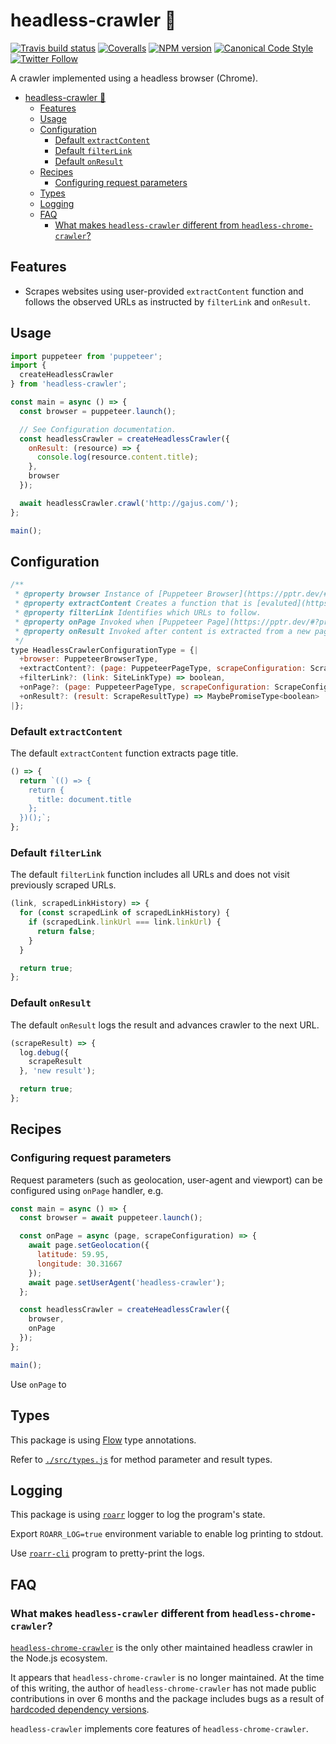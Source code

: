 <a name="headless-crawler"></a>
# headless-crawler 👻

[![Travis build status](http://img.shields.io/travis/gajus/headless-crawler/master.svg?style=flat-square)](https://travis-ci.org/gajus/headless-crawler)
[![Coveralls](https://img.shields.io/coveralls/gajus/headless-crawler.svg?style=flat-square)](https://coveralls.io/github/gajus/headless-crawler)
[![NPM version](http://img.shields.io/npm/v/headless-crawler.svg?style=flat-square)](https://www.npmjs.org/package/headless-crawler)
[![Canonical Code Style](https://img.shields.io/badge/code%20style-canonical-blue.svg?style=flat-square)](https://github.com/gajus/canonical)
[![Twitter Follow](https://img.shields.io/twitter/follow/kuizinas.svg?style=social&label=Follow)](https://twitter.com/kuizinas)

A crawler implemented using a headless browser (Chrome).

* [headless-crawler 👻](#headless-crawler)
    * [Features](#headless-crawler-features)
    * [Usage](#headless-crawler-usage)
    * [Configuration](#headless-crawler-configuration)
        * [Default `extractContent`](#headless-crawler-configuration-default-extractcontent)
        * [Default `filterLink`](#headless-crawler-configuration-default-filterlink)
        * [Default `onResult`](#headless-crawler-configuration-default-onresult)
    * [Recipes](#headless-crawler-recipes)
        * [Configuring request parameters](#headless-crawler-recipes-configuring-request-parameters)
    * [Types](#headless-crawler-types)
    * [Logging](#headless-crawler-logging)
    * [FAQ](#headless-crawler-faq)
        * [What makes `headless-crawler` different from `headless-chrome-crawler`?](#headless-crawler-faq-what-makes-headless-crawler-different-from-headless-chrome-crawler)


<a name="headless-crawler-features"></a>
## Features

* Scrapes websites using user-provided `extractContent` function and follows the observed URLs as instructed by `filterLink` and `onResult`.

<a name="headless-crawler-usage"></a>
## Usage

```js
import puppeteer from 'puppeteer';
import {
  createHeadlessCrawler
} from 'headless-crawler';

const main = async () => {
  const browser = puppeteer.launch();

  // See Configuration documentation.
  const headlessCrawler = createHeadlessCrawler({
    onResult: (resource) => {
      console.log(resource.content.title);
    },
    browser
  });

  await headlessCrawler.crawl('http://gajus.com/');
};

main();

```

<a name="headless-crawler-configuration"></a>
## Configuration

```js
/**
 * @property browser Instance of [Puppeteer Browser](https://pptr.dev/#?product=Puppeteer&version=v1.11.0&show=api-class-browser).
 * @property extractContent Creates a function that is [evaluted](https://pptr.dev/#?product=Puppeteer&version=v1.11.0&show=api-pageevaluatepagefunction-args) in the context of the browser. The result of the evaluated function describes the contents of the website (see `ScrapeResultType#content` property).
 * @property filterLink Identifies which URLs to follow.
 * @property onPage Invoked when [Puppeteer Page](https://pptr.dev/#?product=Puppeteer&version=v1.11.0&show=api-class-page) instance is instantiated.
 * @property onResult Invoked after content is extracted from a new page. Must return a boolean value indicating whether the crawler should advance to the next URL.
 */
type HeadlessCrawlerConfigurationType = {|
  +browser: PuppeteerBrowserType,
  +extractContent?: (page: PuppeteerPageType, scrapeConfiguration: ScrapeConfigurationType) => MaybePromiseType<string>,
  +filterLink?: (link: SiteLinkType) => boolean,
  +onPage?: (page: PuppeteerPageType, scrapeConfiguration: ScrapeConfigurationType) => MaybePromiseType<void>,
  +onResult?: (result: ScrapeResultType) => MaybePromiseType<boolean>
|};

```

<a name="headless-crawler-configuration-default-extractcontent"></a>
### Default <code>extractContent</code>

The default `extractContent` function extracts page title.

```js
() => {
  return `(() => {
    return {
      title: document.title
    };
  })();`;
};

```

<a name="headless-crawler-configuration-default-filterlink"></a>
### Default <code>filterLink</code>

The default `filterLink` function includes all URLs and does not visit previously scraped URLs.

```js
(link, scrapedLinkHistory) => {
  for (const scrapedLink of scrapedLinkHistory) {
    if (scrapedLink.linkUrl === link.linkUrl) {
      return false;
    }
  }

  return true;
};

```

<a name="headless-crawler-configuration-default-onresult"></a>
### Default <code>onResult</code>

The default `onResult` logs the result and advances crawler to the next URL.

```js
(scrapeResult) => {
  log.debug({
    scrapeResult
  }, 'new result');

  return true;
};

```

<a name="headless-crawler-recipes"></a>
## Recipes

<a name="headless-crawler-recipes-configuring-request-parameters"></a>
### Configuring request parameters

Request parameters (such as geolocation, user-agent and viewport) can be configured using `onPage` handler, e.g.

```js
const main = async () => {
  const browser = await puppeteer.launch();

  const onPage = async (page, scrapeConfiguration) => {
    await page.setGeolocation({
      latitude: 59.95,
      longitude: 30.31667
    });
    await page.setUserAgent('headless-crawler');
  };

  const headlessCrawler = createHeadlessCrawler({
    browser,
    onPage
  });
};

main();

```

Use `onPage` to

<a name="headless-crawler-types"></a>
## Types

This package is using [Flow](https://flow.org/) type annotations.

Refer to [`./src/types.js`](./src/types.js) for method parameter and result types.

<a name="headless-crawler-logging"></a>
## Logging

This package is using [`roarr`](https://www.npmjs.com/package/roarr) logger to log the program's state.

Export `ROARR_LOG=true` environment variable to enable log printing to stdout.

Use [`roarr-cli`](https://github.com/gajus/roarr-cli) program to pretty-print the logs.

<a name="headless-crawler-faq"></a>
## FAQ

<a name="headless-crawler-faq-what-makes-headless-crawler-different-from-headless-chrome-crawler"></a>
### What makes <code>headless-crawler</code> different from <code>headless-chrome-crawler</code>?

[`headless-chrome-crawler`](https://github.com/yujiosaka/headless-chrome-crawler) is the only other maintained headless crawler in the Node.js ecosystem.

It appears that `headless-chrome-crawler` is no longer maintained. At the time of this writing, the author of `headless-chrome-crawler` has not made public contributions in over 6 months and the package includes bugs as a result of [hardcoded dependency versions](https://github.com/yujiosaka/headless-chrome-crawler/blob/ad95c2c4b356c8fdc60d16f8b013cc9a043a9bc6/package.json#L28-L34).

`headless-crawler` implements core features of `headless-chrome-crawler`.
